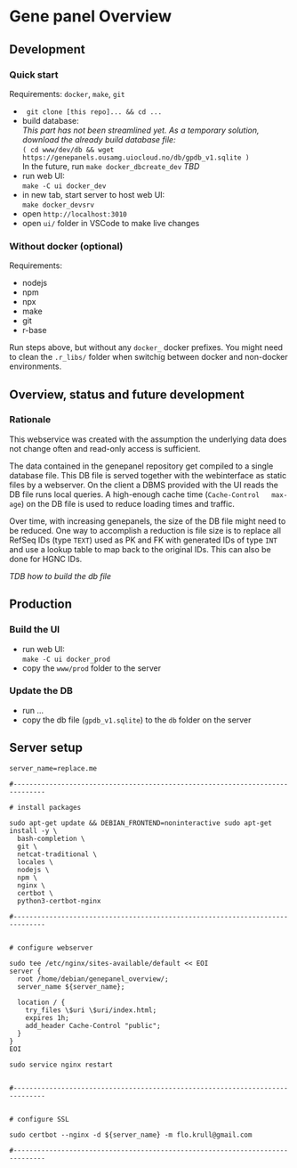 # Gene panel Overview

## Development

### Quick start

Requirements: `docker`, `make`, `git`

* ` git clone [this repo]... && cd ...`
* build database:  
  _This part has not been streamlined yet. As a temporary solution, download the already build database file:_  
   `( cd www/dev/db && wget https://genepanels.ousamg.uiocloud.no/db/gpdb_v1.sqlite )`  
  In the future, run `make docker_dbcreate_dev` _TBD_
* run web UI:  
  `make -C ui docker_dev`
* in new tab, start server to host web UI:  
  `make docker_devsrv`
* open `http://localhost:3010`
* open `ui/` folder in VSCode to make live changes

### Without docker (optional)

Requirements:
* nodejs
* npm
* npx
* make
* git
* r-base

Run steps above, but without any `docker_` docker prefixes.
You might need to clean the `.r_libs/` folder when switchig between
docker and non-docker environments.

## Overview, status and future development

### Rationale

This webservice was created with the assumption the underlying data does not change often and read-only access is sufficient.  

The data contained in the genepanel repository get compiled to a single database file. This DB file is served together with the webinterface as static files by a webserver. On the client a DBMS provided with the UI reads the DB file runs local queries. A high-enough cache time (`Cache-Control	max-age`) on the DB file is used to reduce loading times and traffic.  

Over time, with increasing genepanels, the size of the DB file might need to be reduced. One way to accomplish a reduction is file size is to replace all RefSeq IDs (type `TEXT`) used as PK and FK with generated IDs of type `INT` and use a lookup table to map back to the original IDs. This can also be done for HGNC IDs.  

_TDB how to build the db file_

## Production

### Build the UI

* run web UI:  
  `make -C ui docker_prod`
* copy the `www/prod` folder to the server


### Update the DB

* run ...
* copy the db file (`gpdb_v1.sqlite`) to the `db` folder on the server

## Server setup

```
server_name=replace.me

#------------------------------------------------------------------------------

# install packages

sudo apt-get update && DEBIAN_FRONTEND=noninteractive sudo apt-get install -y \
  bash-completion \
  git \
  netcat-traditional \
  locales \
  nodejs \
  npm \
  nginx \
  certbot \
  python3-certbot-nginx

#------------------------------------------------------------------------------


# configure webserver

sudo tee /etc/nginx/sites-available/default << EOI
server {
  root /home/debian/genepanel_overview/;
  server_name ${server_name};

  location / {
    try_files \$uri \$uri/index.html;
    expires 1h;
    add_header Cache-Control "public";
  }
}
EOI

sudo service nginx restart


#------------------------------------------------------------------------------


# configure SSL

sudo certbot --nginx -d ${server_name} -m flo.krull@gmail.com

#------------------------------------------------------------------------------
```
